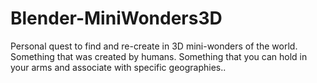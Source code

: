 # Blender-MiniWonders3D
Personal quest to find and re-create in 3D mini-wonders of the world. Something that was created by humans. Something that you can hold in your arms and associate with specific geographies..
